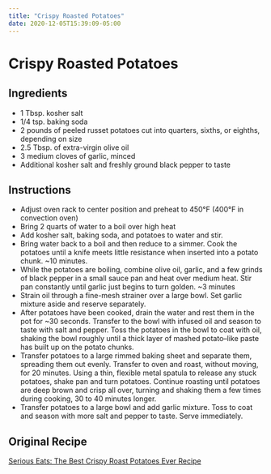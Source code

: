 ```yaml
---
title: "Crispy Roasted Potatoes"
date: 2020-12-05T15:39:09-05:00
---
```


# Crispy Roasted Potatoes

## Ingredients

- 1 Tbsp. kosher salt
- 1/4 tsp. baking soda
- 2 pounds of peeled russet potatoes cut into quarters, sixths, or eighths, depending on size
- 2.5 Tbsp. of extra-virgin olive oil
- 3 medium cloves of garlic, minced
- Additional kosher salt and freshly ground black pepper to taste

## Instructions

- Adjust oven rack to center position and preheat to 450&deg;F (400&deg;F in convection oven)
- Bring 2 quarts of water to a boil over high heat
- Add kosher salt, baking soda, and potatoes to water and stir.
- Bring water back to a boil and then reduce to a simmer. Cook the potatoes until a knife meets little resistance when inserted into a potato chunk. ~10 minutes.
- While the potatoes are boiling, combine olive oil, garlic, and a few grinds of black pepper in a small sauce pan and heat over medium heat. Stir pan constantly until garlic just begins to turn golden. ~3 minutes
- Strain oil through a fine-mesh strainer over a large bowl. Set garlic mixture aside and reserve separately.
- After potatoes have been cooked, drain the water and rest them in the pot for ~30 seconds. Transfer to the bowl with infused oil and season to taste with salt and pepper. Toss the potatoes in the bowl to coat with oil, shaking the bowl roughly until a thick layer of mashed potato–like paste has built up on the potato chunks.
- Transfer potatoes to a large rimmed baking sheet and separate them, spreading them out evenly. Transfer to oven and roast, without moving, for 20 minutes. Using a thin, flexible metal spatula to release any stuck potatoes, shake pan and turn potatoes. Continue roasting until potatoes are deep brown and crisp all over, turning and shaking them a few times during cooking, 30 to 40 minutes longer.
- Transfer potatoes to a large bowl and add garlic mixture. Toss to coat and season with more salt and pepper to taste. Serve immediately.

## Original Recipe

[Serious Eats: The Best Crispy Roast Potatoes Ever Recipe](https://www.seriouseats.com/recipes/2016/12/the-best-roast-potatoes-ever-recipe.html)